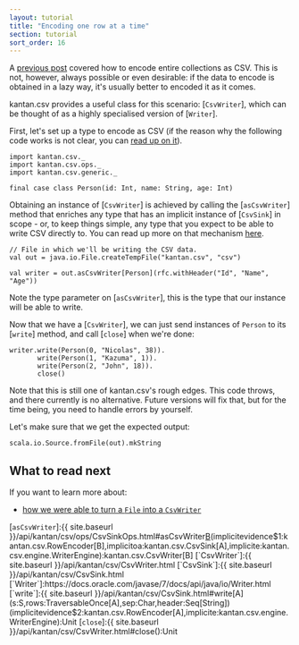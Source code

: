 ```yaml
---
layout: tutorial
title: "Encoding one row at a time"
section: tutorial
sort_order: 16
---
```

A [previous post](serialising_collections.html) covered how to encode entire collections as CSV. This is not,
however, always possible or even desirable: if the data to encode is obtained in a lazy way, it's usually better to
encoded it as it comes.

kantan.csv provides a useful class for this scenario: [`CsvWriter`], which can be thought of as a highly specialised
version of [`Writer`].

First, let's set up a type to encode as CSV (if the reason why the following code works is not clear, you can
[read up on it](case_classes_as_rows.html)).

```tut:silent
import kantan.csv._
import kantan.csv.ops._
import kantan.csv.generic._

final case class Person(id: Int, name: String, age: Int)
```

Obtaining an instance of [`CsvWriter`] is achieved by calling the [`asCsvWriter`] method that enriches any type that
has an implicit instance of [`CsvSink`] in scope - or, to keep things simple, any type that you expect to be able to
write CSV directly to. You can read up more on that mechanism [here](csv_sinks.html).

```tut:silent
// File in which we'll be writing the CSV data.
val out = java.io.File.createTempFile("kantan.csv", "csv")

val writer = out.asCsvWriter[Person](rfc.withHeader("Id", "Name", "Age"))
```

Note the type parameter on [`asCsvWriter`], this is the type that our instance will be able to write.

Now that we have a [`CsvWriter`], we can just send instances of `Person` to its [`write`] method, and call [`close`]
when we're done:

```tut:silent
writer.write(Person(0, "Nicolas", 38)).
       write(Person(1, "Kazuma", 1)).
       write(Person(2, "John", 18)).
       close()
```

Note that this is still one of kantan.csv's rough edges. This code throws, and there currently is no alternative.
Future versions will fix that, but for the time being, you need to handle errors by yourself.

Let's make sure that we get the expected output:

```tut
scala.io.Source.fromFile(out).mkString
```

## What to read next
If you want to learn more about:

* [how we were able to turn a `File` into a `CsvWriter`](csv_sinks.html)

[`asCsvWriter`]:{{ site.baseurl }}/api/kantan/csv/ops/CsvSinkOps.html#asCsvWriter[B](sep:Char,header:Seq[String])(implicitevidence$1:kantan.csv.RowEncoder[B],implicitoa:kantan.csv.CsvSink[A],implicite:kantan.csv.engine.WriterEngine):kantan.csv.CsvWriter[B]
[`CsvWriter`]:{{ site.baseurl }}/api/kantan/csv/CsvWriter.html
[`CsvSink`]:{{ site.baseurl }}/api/kantan/csv/CsvSink.html
[`Writer`]:https://docs.oracle.com/javase/7/docs/api/java/io/Writer.html
[`write`]:{{ site.baseurl }}/api/kantan/csv/CsvSink.html#write[A](s:S,rows:TraversableOnce[A],sep:Char,header:Seq[String])(implicitevidence$2:kantan.csv.RowEncoder[A],implicite:kantan.csv.engine.WriterEngine):Unit
[`close`]:{{ site.baseurl }}/api/kantan/csv/CsvWriter.html#close():Unit
